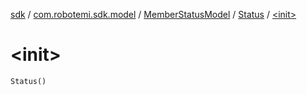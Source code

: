 [sdk](../../../index.md) / [com.robotemi.sdk.model](../../index.md) / [MemberStatusModel](../index.md) / [Status](index.md) / [&lt;init&gt;](./-init-.md)

# &lt;init&gt;

`Status()`